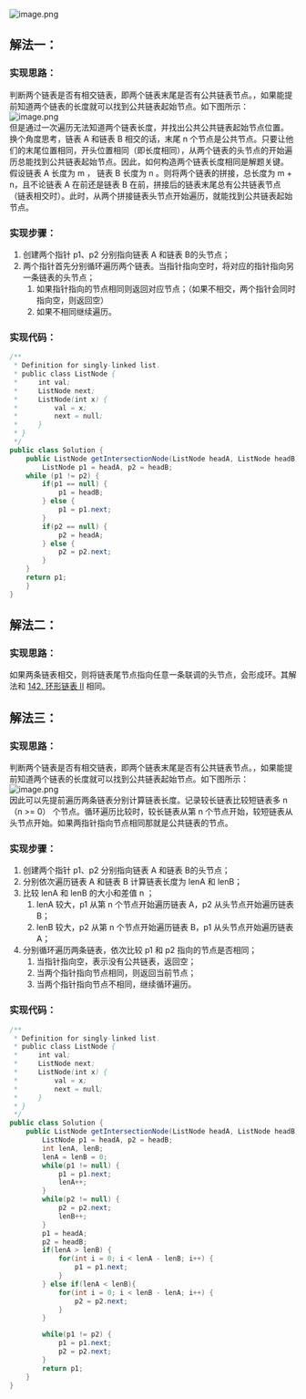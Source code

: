 ![image.png](https://cdn.nlark.com/yuque/0/2023/png/27354749/1697427088348-68c624f4-8ea5-4c2a-9893-1b07de046f5a.png#averageHue=%23f8f8f8&clientId=uf91404f5-ba65-4&from=paste&id=ua1e62272&originHeight=719&originWidth=918&originalType=binary&ratio=2&rotation=0&showTitle=false&size=131281&status=done&style=none&taskId=ucd468797-3e63-46ab-8d2d-8a20569bf8d&title=)
## 解法一：
### 实现思路：
判断两个链表是否有相交链表，即两个链表末尾是否有公共链表节点。，如果能提前知道两个链表的长度就可以找到公共链表起始节点。如下图所示：<br />![image.png](https://cdn.nlark.com/yuque/0/2023/png/27354749/1697427643458-d031b09f-2e4b-482f-815f-20c12678fc05.png#averageHue=%23fbfbfb&clientId=uf91404f5-ba65-4&from=paste&id=u2d3815b9&originHeight=320&originWidth=1068&originalType=binary&ratio=2&rotation=0&showTitle=false&size=74297&status=done&style=none&taskId=ue7bd8f25-5c16-43cb-9ef7-1bad1fefd99&title=)<br />但是通过一次遍历无法知道两个链表长度，并找出公共公共链表起始节点位置。<br />换个角度思考，链表 A 和链表 B 相交的话，末尾 n 个节点是公共节点。只要让他们的末尾位置相同，开头位置相同（即长度相同），从两个链表的头节点的开始遍历总能找到公共链表起始节点。因此，如何构造两个链表长度相同是解题关键。<br />假设链表 A 长度为 m ， 链表 B 长度为 n 。则将两个链表的拼接，总长度为 m + n，且不论链表 A 在前还是链表 B 在前，拼接后的链表末尾总有公共链表节点（链表相交时）。此时，从两个拼接链表头节点开始遍历，就能找到公共链表起始节点。
### 实现步骤：

1. 创建两个指针 p1、p2 分别指向链表 A 和链表 B的头节点；
2. 两个指针首先分别循环遍历两个链表。当指针指向空时，将对应的指针指向另一条链表的头节点；
   1. 如果指针指向的节点相同则返回对应节点；（如果不相交，两个指针会同时指向空，则返回空）
   2. 如果不相同继续遍历。
### 实现代码：
```java
/**
 * Definition for singly-linked list.
 * public class ListNode {
 *     int val;
 *     ListNode next;
 *     ListNode(int x) {
 *         val = x;
 *         next = null;
 *     }
 * }
 */
public class Solution {
    public ListNode getIntersectionNode(ListNode headA, ListNode headB) {
        ListNode p1 = headA, p2 = headB;
    while (p1 != p2) {
        if(p1 == null) {
            p1 = headB;
        } else {
            p1 = p1.next;
        }
        if(p2 == null) {
            p2 = headA;
        } else {
            p2 = p2.next;
        }
    }
    return p1;
    }
}
```

## 解法二：
### 实现思路：
如果两条链表相交，则将链表尾节点指向任意一条联调的头节点，会形成环。其解法和 [142. 环形链表 II](https://www.yuque.com/u26951862/petxba/dtuwak1n3wgmgr2a) 相同。

## 解法三：
### 实现思路：
判断两个链表是否有相交链表，即两个链表末尾是否有公共链表节点。，如果能提前知道两个链表的长度就可以找到公共链表起始节点。如下图所示：<br />![image.png](https://cdn.nlark.com/yuque/0/2023/png/27354749/1697427643458-d031b09f-2e4b-482f-815f-20c12678fc05.png#averageHue=%23fbfbfb&clientId=uf91404f5-ba65-4&from=paste&id=xX3ag&originHeight=320&originWidth=1068&originalType=binary&ratio=2&rotation=0&showTitle=false&size=74297&status=done&style=none&taskId=ue7bd8f25-5c16-43cb-9ef7-1bad1fefd99&title=)<br />因此可以先提前遍历两条链表分别计算链表长度。记录较长链表比较短链表多 n（n >= 0） 个节点。循环遍历比较时，较长链表从第 n 个节点开始，较短链表从头节点开始。如果两指针指向节点相同那就是公共链表的节点。

### 实现步骤：

1. 创建两个指针 p1、p2 分别指向链表 A 和链表 B的头节点；
2. 分别依次遍历链表 A 和链表 B 计算链表长度为 lenA 和 lenB；
3. 比较 lenA 和 lenB 的大小和差值 n ；
   1. lenA 较大，p1 从第 n 个节点开始遍历链表 A，p2 从头节点开始遍历链表 B；
   2. lenB 较大，p2 从第 n 个节点开始遍历链表 B，p1 从头节点开始遍历链表 A；
4. 分别循环遍历两条链表，依次比较 p1 和 p2 指向的节点是否相同；
   1. 当指针指向空，表示没有公共链表，返回空；
   2. 当两个指针指向节点相同，则返回当前节点；
   3. 当两个指针指向节点不相同，继续循环遍历。

### 实现代码：
```java
/**
 * Definition for singly-linked list.
 * public class ListNode {
 *     int val;
 *     ListNode next;
 *     ListNode(int x) {
 *         val = x;
 *         next = null;
 *     }
 * }
 */
public class Solution {
    public ListNode getIntersectionNode(ListNode headA, ListNode headB) {
        ListNode p1 = headA, p2 = headB;
        int lenA, lenB;
        lenA = lenB = 0;
        while(p1 != null) {
            p1 = p1.next;
            lenA++;
        }
        while(p2 != null) {
            p2 = p2.next;
            lenB++;
        }
        p1 = headA;
        p2 = headB;
        if(lenA > lenB) {
            for(int i = 0; i < lenA - lenB; i++) {
                p1 = p1.next;
            }
        } else if(lenA < lenB){
            for(int i = 0; i < lenB - lenA; i++) {
                p2 = p2.next;
            }
        }

        while(p1 != p2) {
            p1 = p1.next;
            p2 = p2.next;
        }
        return p1;
    }
}
```

